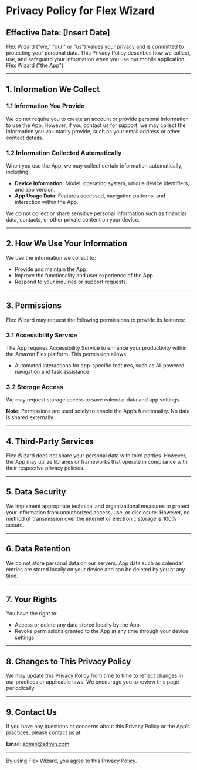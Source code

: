 # Privacy Policy for Flex Wizard

## Effective Date: [Insert Date]

Flex Wizard ("we," "our," or "us") values your privacy and is committed to protecting your personal data. This Privacy Policy describes how we collect, use, and safeguard your information when you use our mobile application, Flex Wizard ("the App").

---

## 1. Information We Collect

### 1.1 Information You Provide
We do not require you to create an account or provide personal information to use the App. However, if you contact us for support, we may collect the information you voluntarily provide, such as your email address or other contact details.

### 1.2 Information Collected Automatically
When you use the App, we may collect certain information automatically, including:
- **Device Information**: Model, operating system, unique device identifiers, and app version.
- **App Usage Data**: Features accessed, navigation patterns, and interaction within the App.

We do not collect or share sensitive personal information such as financial data, contacts, or other private content on your device.

---

## 2. How We Use Your Information
We use the information we collect to:
- Provide and maintain the App.
- Improve the functionality and user experience of the App.
- Respond to your inquiries or support requests.

---

## 3. Permissions
Flex Wizard may request the following permissions to provide its features:

### 3.1 Accessibility Service
The App requires Accessibility Service to enhance your productivity within the Amazon Flex platform. This permission allows:
- Automated interactions for app-specific features, such as AI-powered navigation and task assistance.

### 3.2 Storage Access
We may request storage access to save calendar data and app settings.

**Note:** Permissions are used solely to enable the App’s functionality. No data is shared externally.

---

## 4. Third-Party Services
Flex Wizard does not share your personal data with third parties. However, the App may utilize libraries or frameworks that operate in compliance with their respective privacy policies.

---

## 5. Data Security
We implement appropriate technical and organizational measures to protect your information from unauthorized access, use, or disclosure. However, no method of transmission over the internet or electronic storage is 100% secure.

---

## 6. Data Retention
We do not store personal data on our servers. App data such as calendar entries are stored locally on your device and can be deleted by you at any time.

---

## 7. Your Rights
You have the right to:
- Access or delete any data stored locally by the App.
- Revoke permissions granted to the App at any time through your device settings.

---

## 8. Changes to This Privacy Policy
We may update this Privacy Policy from time to time to reflect changes in our practices or applicable laws. We encourage you to review this page periodically.

---

## 9. Contact Us
If you have any questions or concerns about this Privacy Policy or the App’s practices, please contact us at:

**Email**: admin@admin.com

---

By using Flex Wizard, you agree to this Privacy Policy.

